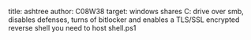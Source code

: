 title: ashtree
author: C08W38
target: windows
shares C: drive over smb, disables defenses, turns of bitlocker and enables a TLS/SSL encrypted reverse shell
you need to host shell.ps1
